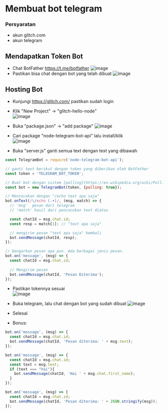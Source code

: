 # Membuat bot telegram

### Persyaratan
- akun glitch.com
- akun telegram

## Mendapatkan Token Bot
- Chat BotFather https://t.me/botfather
![image](https://user-images.githubusercontent.com/77704356/160114489-37627456-3fdf-43b7-9f36-5b1ed529cfc8.png)
-  Pastikan bisa chat dengan bot yang telah dibuat
![image](https://user-images.githubusercontent.com/77704356/160114611-bbe4e78b-1923-44f8-a110-962ca5ba89cd.png)

## Hosting Bot
- Kunjungi https://glitch.com/ pastikan sudah login
- Klik "New Project" -> "glitch-hello-node"\
![image](https://user-images.githubusercontent.com/77704356/160114953-f3073c9d-47a4-43f3-af77-b7f983619adf.png)

- Buka "package.json" -> "add package"
![image](https://user-images.githubusercontent.com/77704356/160115156-1266ae5b-f027-400d-aa31-5688f7a1f9e3.png)

- Cari package "node-telegram-bot-api" lalu install/klik\
![image](https://user-images.githubusercontent.com/77704356/160115249-e3ee2ccb-3882-4cb3-b93f-b410b0a752d7.png)

- Buka "server.js" ganti semua text dengan text yang dibawah
```js
const TelegramBot = require('node-telegram-bot-api');

// ganti text berikut dengan token yang diberikan oleh BotFather
const token = 'TELEGRAM_BOT_TOKEN';

// Buat bot dengan sistem [polling](https://en.wikipedia.org/wiki/Polling_(computer_science))
const bot = new TelegramBot(token, {polling: true});

// Mencocokan dengan "/echo text apa saja"
bot.onText(/\/echo (.+)/, (msg, match) => {
  // 'msg'  pesan dari telegram
  // 'match' hasil dari pencocokan text diatas

  const chatId = msg.chat.id;
  const resp = match[1]; // "text apa saja"

  // mengirim pesan "text apa saja" kembali
  bot.sendMessage(chatId, resp);
});

// Dengarkan pesan apa pun. Ada berbagai jenis pesan.
bot.on('message', (msg) => {
  const chatId = msg.chat.id;
  
  // Mengirim pesan
  bot.sendMessage(chatId, 'Pesan Diterima');
});
```
- Pastikan tokennya sesuai\
![image](https://user-images.githubusercontent.com/77704356/160118339-73fe9e20-1925-48a1-828c-a5e12f0b6e77.png)

- Buka telegram, lalu chat dengan bot yang sudah dibuat
![image](https://user-images.githubusercontent.com/77704356/160118313-11e9d060-4d41-4d6c-9353-5354bca69501.png)

- Selesai
- Bonus:
```js
bot.on('message', (msg) => {
  const chatId = msg.chat.id;
  bot.sendMessage(chatId, 'Pesan diterima: ' + msg.text);
});
```
```js
bot.on('message', (msg) => {
  const chatId = msg.chat.id;
  const text = msg.text;
  if (text === "hai"){
    bot.sendMessage(chatId, 'Hai ' + msg.chat.first_name);
  }
});
```
```js
bot.on('message', (msg) => {
  const chatId = msg.chat.id;
  bot.sendMessage(chatId, 'Pesan diterima: ' + JSON.stringify(msg));
});
```
